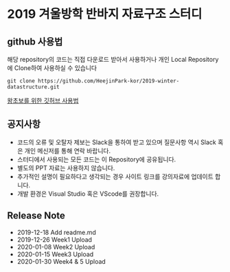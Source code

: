 # 2019 겨울방학 반바지 자료구조 스터디

## github 사용법

해당 repository의 코드는 직접 다운로드 받아서 사용하거나 개인 Local Repository에 Clone하여 사용하실 수 있습니다

```
git clone https://github.com/HeejinPark-kor/2019-winter-datastructure.git
```

[왕초보를 위한 깃허브 사용법](https://tagilog.tistory.com/377)

## 공지사항

- 코드의 오류 및 오탈자 제보는 Slack을 통하여 받고 있으며 질문사항 역시 Slack 혹은 개인 메신저를 통해 연락 바랍니다.
- 스터디에서 사용되는 모든 코드는 이 Repository에 공유됩니다.
- 별도의 PPT 자료는 사용하지 않습니다.
- 추가적인 설명이 필요하다고 생각되는 경우 사이트 링크를 강의자료에 업데이트 합니다.
- 개발 환경은 Visual Studio 혹은 VScode를 권장합니다.

## Release Note

- 2019-12-18 Add readme.md
- 2019-12-26 Week1 Upload
- 2020-01-08 Week2 Upload
- 2020-01-15 Week3 Upload
- 2020-01-30 Week4 & 5 Upload